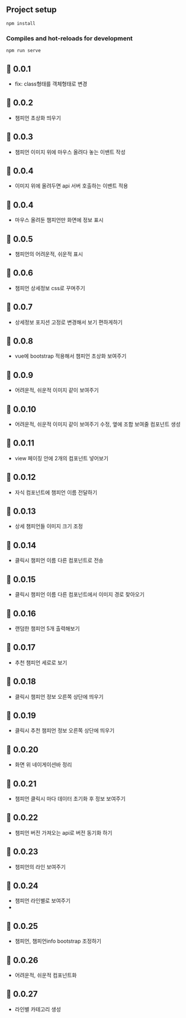 ## Project setup

```
npm install
```

### Compiles and hot-reloads for development

```
npm run serve
```

## 🚀 0.0.1

- fix: class형태를 객체형태로 변경

## 🚀 0.0.2

- 챔피언 초상화 띄우기

## 🚀 0.0.3

- 챔피언 이미지 위에 마우스 올려다 놓는 이밴트 작성

## 🚀 0.0.4

- 이미지 위에 올려두면 api 서버 호출하는 이밴트 적용

## 🚀 0.0.4

- 마우스 올려둔 챔피언만 화면에 정보 표시

## 🚀 0.0.5

- 챔피언의 어려운적, 쉬운적 표시

## 🚀 0.0.6

- 챔피언 상세정보 css로 꾸며주기

## 🚀 0.0.7

- 상세정보 포지션 고정로 변경해서 보기 편하게하기

## 🚀 0.0.8

- vue에 bootstrap 적용해서 챔피언 초상화 보여주기

## 🚀 0.0.9

- 어려운적, 쉬운적 이미지 같이 보여주기

## 🚀 0.0.10

- 어려운적, 쉬운적 이미지 같이 보여주기 수정, 옆에 조합 보여줄 컴포넌트 생성

## 🚀 0.0.11

- view 페이징 안에 2개의 컴포넌트 넣어보기

## 🚀 0.0.12

- 자식 컴포넌트에 챔피언 이름 전달하기

## 🚀 0.0.13

- 상세 챔피언들 이미지 크기 조정

## 🚀 0.0.14

- 클릭시 챔피언 이름 다른 컴포넌트로 전송

## 🚀 0.0.15

- 클릭시 챔피언 이름 다른 컴포넌트에서 이미지 경로 찾아오기

## 🚀 0.0.16

- 랜덤한 챔피언 5개 출력해보기

## 🚀 0.0.17

- 추천 챔피언 세로로 보기

## 🚀 0.0.18

- 클릭시 챔피언 정보 오른쪽 상단에 띄우기

## 🚀 0.0.19

- 클릭시 추천 챔피언 정보 오른쪽 상단에 띄우기

## 🚀 0.0.20

- 화면 위 네이게이션바 정리

## 🚀 0.0.21

- 챔피언 클릭시 마다 데이터 초기화 후 정보 보여주기

## 🚀 0.0.22

- 챔피언 버전 가져오는 api로 버전 동기화 하기

## 🚀 0.0.23

- 챔피언의 라인 보여주기

## 🚀 0.0.24

- 챔피언 라인별로 보여주기
-

## 🚀 0.0.25

- 챔피언, 챔피언info bootstrap 조정하기

## 🚀 0.0.26

- 어려운적, 쉬운적 컴포넌트화

## 🚀 0.0.27

- 라인별 카테고리 생성
